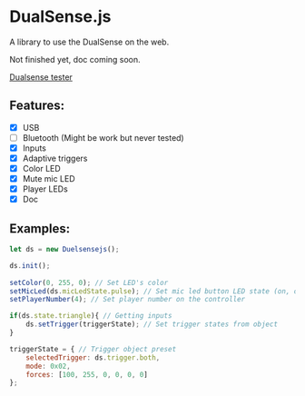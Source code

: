 # DualSense.js
A library to use the DualSense on the web.

Not finished yet, doc coming soon.

[Dualsense tester](https://nougator.github.io/Dualsense-Tester/)

## Features:
  - [x] USB
  - [ ] Bluetooth (Might be work but never tested)
  - [x] Inputs
  - [x] Adaptive triggers 
  - [x] Color LED
  - [x] Mute mic LED
  - [x] Player LEDs
  - [x] Doc

## Examples:

```js
let ds = new Duelsensejs();

ds.init();
    
setColor(0, 255, 0); // Set LED's color
setMicLed(ds.micLedState.pulse); // Set mic led button LED state (on, off,, pulse)
setPlayerNumber(4); // Set player number on the controller

if(ds.state.triangle){ // Getting inputs
    ds.setTrigger(triggerState); // Set trigger states from object
}

triggerState = { // Trigger object preset
    selectedTrigger: ds.trigger.both,
    mode: 0x02,
    forces: [100, 255, 0, 0, 0, 0]
};
```

